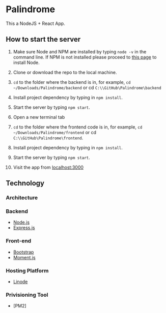 # Palindrome
This a NodeJS + React App.

## How to start the server

1. Make sure Node and NPM are installed by typing `node -v` in the command line. If NPM is not installed please proceed to [this page](https://nodejs.org/en/download/) to install Node.

1. Clone or download the repo to the local machine.

1. `cd` to the folder where the backend is in, for example, `cd ~/Downloads/Palindrome/backend` or cd `C:\\GitHub\Palindrome\backend`

1. Install project dependency by typing in `npm install`.

1. Start the server by typing `npm start`.

1. Open a new terminal tab

1. `cd` to the folder where the frontend code is in, for example, `cd ~/Downloads/Palindrome/frontend` or cd `C:\\GitHub\Palindrome\frontend`.

1. Install project dependency by typing in `npm install`.

1. Start the server by typing `npm start`.

1. Visit the app from [localhost:3000](http://localhost:3000)

## Technology
### Architecture
### Backend
- [Node.js](http://nodejs.org)
- [Express.js](https://expressjs.com)

### Front-end
- [Bootstrap](https://getbootstrap.com)
- [Moment.js](http://momentjs.com)

### Hosting Platform
- [Linode](https://www.linode.com)

### Privisioning Tool
- [PM2]
